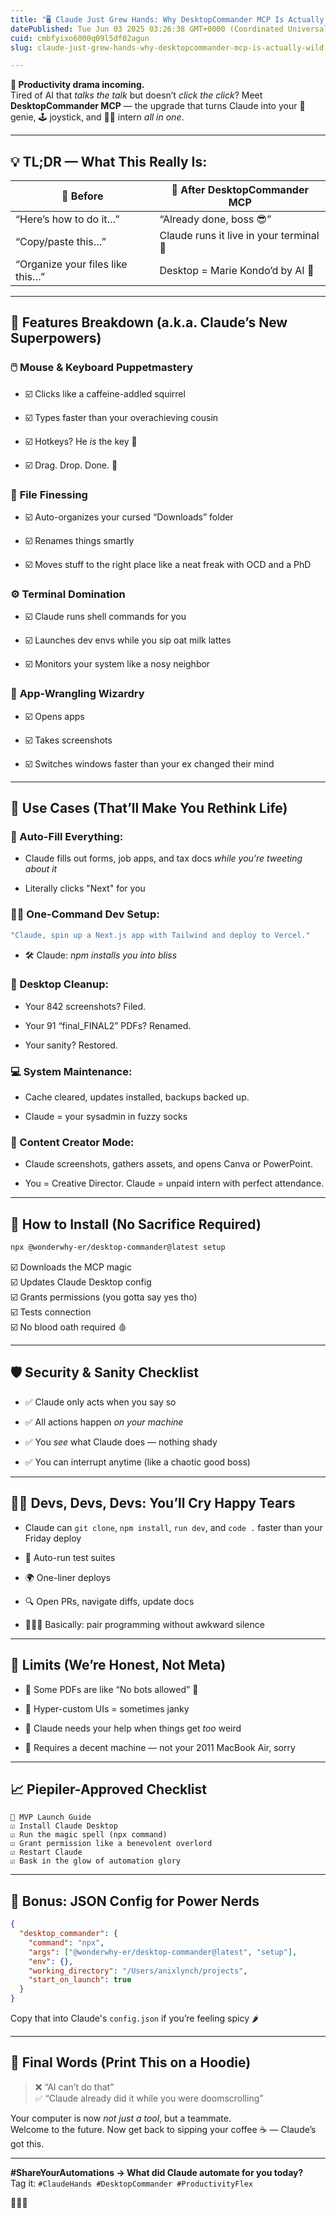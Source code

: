 ```yaml
---
title: "🖥️ Claude Just Grew Hands: Why DesktopCommander MCP Is Actually Wild"
datePublished: Tue Jun 03 2025 03:26:38 GMT+0000 (Coordinated Universal Time)
cuid: cmbfyixo6000q09l5df02agun
slug: claude-just-grew-hands-why-desktopcommander-mcp-is-actually-wild

---
```


**🚨 Productivity drama incoming.**  
Tired of AI that *talks the talk* but doesn’t *click the click*? Meet **DesktopCommander MCP** — the upgrade that turns Claude into your 🧞 genie, 🕹️ joystick, and 👩‍💻 intern *all in one*.

---

## 💡 TL;DR — What This Really Is:

| 🥱 **Before** | 🤖 **After DesktopCommander MCP** |
| --- | --- |
| “Here’s how to do it…” | “Already done, boss 😎” |
| “Copy/paste this…” | Claude runs it live in your terminal 🚀 |
| “Organize your files like this…” | Desktop = Marie Kondo’d by AI 💅 |

---

## 🧰 Features Breakdown (a.k.a. Claude’s New Superpowers)

### 🖱️ **Mouse & Keyboard Puppetmastery**

* ☑️ Clicks like a caffeine-addled squirrel
    
* ☑️ Types faster than your overachieving cousin
    
* ☑️ Hotkeys? He *is* the key 🔑
    
* ☑️ Drag. Drop. Done. 🧺
    

### 📁 **File Finessing**

* ☑️ Auto-organizes your cursed “Downloads” folder
    
* ☑️ Renames things smartly
    
* ☑️ Moves stuff to the right place like a neat freak with OCD and a PhD
    

### ⚙️ **Terminal Domination**

* ☑️ Claude runs shell commands for you
    
* ☑️ Launches dev envs while you sip oat milk lattes
    
* ☑️ Monitors your system like a nosy neighbor
    

### 🧠 **App-Wrangling Wizardry**

* ☑️ Opens apps
    
* ☑️ Takes screenshots
    
* ☑️ Switches windows faster than your ex changed their mind
    

---

## 🤯 Use Cases (That’ll Make You Rethink Life)

### 📄 Auto-Fill Everything:

* Claude fills out forms, job apps, and tax docs *while you’re tweeting about it*
    
* Literally clicks "Next" for you
    

### 👩‍💻 One-Command Dev Setup:

```bash
"Claude, spin up a Next.js app with Tailwind and deploy to Vercel."
```

* 🛠️ Claude: *npm installs you into bliss*
    

### 🧹 Desktop Cleanup:

* Your 842 screenshots? Filed.
    
* Your 91 “final\_FINAL2” PDFs? Renamed.
    
* Your sanity? Restored.
    

### 💻 System Maintenance:

* Cache cleared, updates installed, backups backed up.
    
* Claude = your sysadmin in fuzzy socks
    

### 🎨 Content Creator Mode:

* Claude screenshots, gathers assets, and opens Canva or PowerPoint.
    
* You = Creative Director. Claude = unpaid intern with perfect attendance.
    

---

## 🧙 How to Install (No Sacrifice Required)

```bash
npx @wonderwhy-er/desktop-commander@latest setup
```

☑️ Downloads the MCP magic  
☑️ Updates Claude Desktop config  
☑️ Grants permissions (you gotta say yes tho)  
☑️ Tests connection  
☑️ No blood oath required 🩸

---

## 🛡️ Security & Sanity Checklist

* ✅ Claude only acts when you say so
    
* ✅ All actions happen *on your machine*
    
* ✅ You *see* what Claude does — nothing shady
    
* ✅ You can interrupt anytime (like a chaotic good boss)
    

---

## 👨‍🔬 Devs, Devs, Devs: You’ll Cry Happy Tears

* Claude can `git clone`, `npm install`, `run dev`, and `code .` faster than your Friday deploy
    
* 🧪 Auto-run test suites
    
* 🌍 One-liner deploys
    
* 🔍 Open PRs, navigate diffs, update docs
    
* 🧑‍🤝‍🧑 Basically: pair programming without awkward silence
    

---

## 😬 Limits (We’re Honest, Not Meta)

* 🧾 Some PDFs are like “No bots allowed” 🙅
    
* 🎨 Hyper-custom UIs = sometimes janky
    
* 🧠 Claude needs your help when things get *too* weird
    
* 🧘 Requires a decent machine — not your 2011 MacBook Air, sorry
    

---

## 📈 Piepiler-Approved Checklist

```plaintext
🚀 MVP Launch Guide
☑️ Install Claude Desktop
☑️ Run the magic spell (npx command)
☑️ Grant permission like a benevolent overlord
☑️ Restart Claude
☑️ Bask in the glow of automation glory
```

---

## 🧠 Bonus: JSON Config for Power Nerds

```json
{
  "desktop_commander": {
    "command": "npx",
    "args": ["@wonderwhy-er/desktop-commander@latest", "setup"],
    "env": {},
    "working_directory": "/Users/anixlynch/projects",
    "start_on_launch": true
  }
}
```

Copy that into Claude's `config.json` if you’re feeling spicy 🌶️

---

## 🏁 Final Words (Print This on a Hoodie)

> ❌ “AI can’t do that”  
> ✅ “Claude already did it while you were doomscrolling”

Your computer is now *not just a tool*, but a teammate.  
Welcome to the future. Now get back to sipping your coffee ☕ — Claude’s got this.

---

**#ShareYourAutomations → What did Claude automate for you today?**  
Tag it: `#ClaudeHands #DesktopCommander #ProductivityFlex`

🧠💅👾